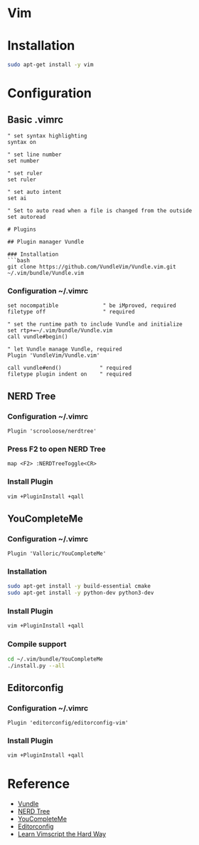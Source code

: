 # Vim

# Installation

```bash
sudo apt-get install -y vim
```

# Configuration

## Basic .vimrc

```
" set syntax highlighting     
syntax on             

" set line number
set number    
                   
" set ruler
set ruler     
                     
" set auto intent
set ai

" Set to auto read when a file is changed from the outside
set autoread

# Plugins

## Plugin manager Vundle

### Installation
```bash
git clone https://github.com/VundleVim/Vundle.vim.git ~/.vim/bundle/Vundle.vim
```

### Configuration ~/.vimrc

```
set nocompatible              " be iMproved, required
filetype off                  " required

" set the runtime path to include Vundle and initialize
set rtp+=~/.vim/bundle/Vundle.vim
call vundle#begin()

" let Vundle manage Vundle, required
Plugin 'VundleVim/Vundle.vim'

call vundle#end()            " required
filetype plugin indent on    " required
```

## NERD Tree

### Configuration ~/.vimrc

```
Plugin 'scrooloose/nerdtree'
```

### Press F2 to open NERD Tree

```
map <F2> :NERDTreeToggle<CR>
```

### Install Plugin

```bash
vim +PluginInstall +qall
```

## YouCompleteMe

### Configuration ~/.vimrc

```
Plugin 'Valloric/YouCompleteMe'
```

### Installation

```bash
sudo apt-get install -y build-essential cmake
sudo apt-get install -y python-dev python3-dev
```

### Install Plugin

```bash
vim +PluginInstall +qall
```

### Compile support

```bash
cd ~/.vim/bundle/YouCompleteMe
./install.py --all
```

##  Editorconfig

### Configuration ~/.vimrc

```
Plugin 'editorconfig/editorconfig-vim'
```

### Install Plugin

```bash
vim +PluginInstall +qall
```

# Reference
- [Vundle](https://github.com/VundleVim/Vundle.vim)
- [NERD Tree](https://github.com/scrooloose/nerdtree)
- [YouCompleteMe](https://github.com/Valloric/YouCompleteMe)
- [Editorconfig](https://github.com/editorconfig/editorconfig-vim)
- [Learn Vimscript the Hard Way](http://learnvimscriptthehardway.stevelosh.com/)

